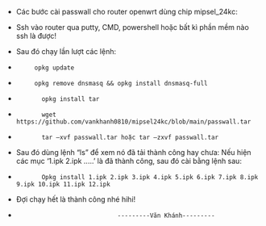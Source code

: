 - Các bước cài passwall cho router openwrt dùng chip mipsel_24kc:
- Ssh vào router qua putty, CMD, powershell hoặc bất kì phần mềm nào ssh là được!
- Sau đó chạy lần lượt các lệnh:
-          opkg update
-          opkg remove dnsmasq && opkg install dnsmasq-full
-	         opkg install tar
-	         wget https://github.com/vankhanh0810/mipsel24kc/blob/main/passwall.tar
-	         tar –xvf passwall.tar hoặc tar –zxvf passwall.tar
- Sau đó dùng lệnh “ls” để xem nó đã tải thành công hay chưa: Nếu hiện các mục ‘1.ipk 2.ipk .....’ là đã thành công, sau đó cài bằng lệnh sau:
-	         Opkg install 1.ipk 2.ipk 3.ipk 4.ipk 5.ipk 6.ipk 7.ipk 8.ipk 9.ipk 10.ipk 11.ipk 12.ipk
- Đợi chạy hết là thành công nhé hihi!

-                                 ---------Văn Khánh---------
